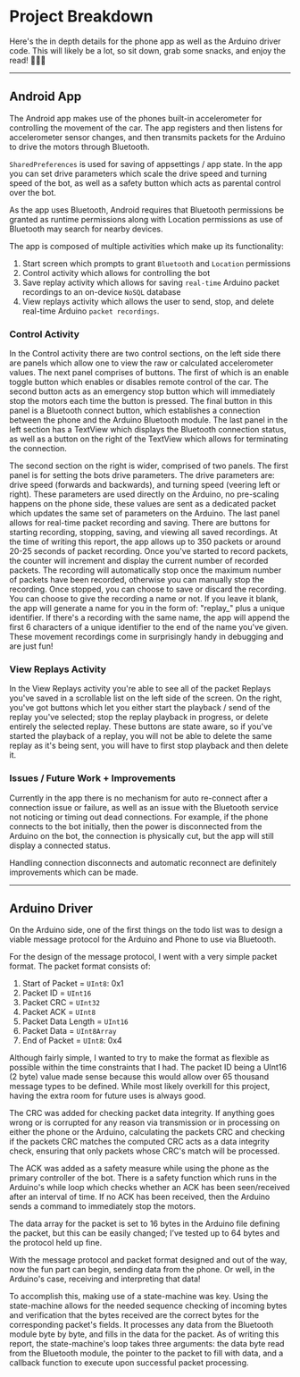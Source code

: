 # Project Breakdown

Here's the in depth details for the phone app as well as the Arduino driver code. This will likely be a lot, so sit down, grab some snacks, and enjoy the read! 🍿🥤🎉

---

## **Android App**

The Android app makes use of the phones built-in accelerometer for controlling the movement of the car. The app registers and then listens for accelerometer sensor changes, and then transmits packets for the Arduino to drive the motors through Bluetooth.

`SharedPreferences` is used for saving of appsettings / app state. In the app you can set drive parameters which scale the drive speed and turning speed of the bot, as well as a safety button which acts as parental control over the bot. 

As the app uses Bluetooth, Android requires that Bluetooth permissions be granted as runtime permissions along with Location permissions as use of Bluetooth may search for nearby devices. 

The app is composed of multiple activities which make up its functionality: 
1. Start screen which prompts to grant `Bluetooth` and `Location` permissions
2. Control activity which allows for controlling the bot
3. Save replay activity which allows for saving `real-time` Arduino packet recordings to an on-device `NoSQL` database
4. View replays activity which allows the user to send, stop, and delete real-time Arduino `packet recordings`.

### **Control Activity**

In the Control activity there are two control sections, on the left side there are panels which allow one to view the raw or calculated accelerometer values. The next panel comprises of buttons. The first of which is an enable toggle button which enables or disables remote control of the car. The second button acts as an emergency stop button which will immediately stop the motors each time the button is pressed. The final button in this panel is a Bluetooth connect button, which establishes a connection between the phone and the Arduino Bluetooth module. The last panel in the left section has a TextView which displays the Bluetooth connection status, as well as a button on the right of the TextView which allows for terminating the connection.

The second section on the right is wider, comprised of two panels. The first panel is for setting the bots drive parameters. The drive parameters are: drive speed (forwards and backwards), and turning speed (veering left or right). These parameters are used directly on the Arduino, no pre-scaling happens on the phone side, these values are sent as a dedicated packet which updates the same set of parameters on the Arduino. The last panel allows for real-time packet recording and saving. There are buttons for starting recording, stopping, saving, and viewing all saved recordings. At the time of writing this report, the app allows up to 350 packets or around 20-25 seconds of packet recording. Once you've started to record packets, the counter will increment and display the current number of recorded packets. The recording will automatically stop once the maximum number of packets have been recorded, otherwise you can manually stop the recording. Once stopped, you can choose to save or discard the recording. You can choose to give the recording a name or not. If you leave it blank, the app will generate a name for you in the form of: "replay_" plus a unique identifier. If there's a recording with the same name, the app will append the first 6 characters of a unique identifier to the end of the name you've given. These movement recordings come in surprisingly handy in debugging and are just fun!

### **View Replays Activity**

In the View Replays activity you're able to see all of the packet Replays you've saved in a scrollable list on the left side of the screen. On the right, you've got buttons which let you either start the playback / send of the replay you've selected; stop the replay playback in progress, or delete entirely the selected replay. These buttons are state aware, so if you've started the playback of a replay, you will not be able to delete the same replay as it's being sent, you will have to first stop playback and then delete it.

### **Issues / Future Work + Improvements**

Currently in the app there is no mechanism for auto re-connect after a connection issue or failure, as well as an issue with the Bluetooth service not noticing or timing out dead connections. For example, if the phone connects to the bot initially, then the power is disconnected from the Arduino on the bot, the connection is physically cut, but the app will still display a connected status.

Handling connection disconnects and automatic reconnect are definitely improvements which can be made.

---

## **Arduino Driver**

On the Arduino side, one of the first things on the todo list was to design a viable message protocol for the Arduino and Phone to use via Bluetooth.

For the design of the message protocol, I went with a very simple packet format. The packet format consists of:

1. Start of Packet = `UInt8`: 0x1
2. Packet ID = `UInt16`
3. Packet CRC = `UInt32`
4. Packet ACK = `UInt8`
5. Packet Data Length = `UInt16`
6. Packet Data = `UInt8Array`
7. End of Packet = `UInt8`: 0x4

Although fairly simple, I wanted to try to make the format as flexible as possible within the time constraints that I had. The packet ID being a UInt16 (2 byte) value made sense because this would allow over 65 thousand message types to be defined. While most likely overkill for this project, having the extra room for future uses is always good.

The CRC was added for checking packet data integrity. If anything goes wrong or is corrupted for any reason via transmission or in processing on either the phone or the Arduino, calculating the packets CRC and checking if the packets CRC matches the computed CRC acts as a data integrity check, ensuring that only packets whose CRC's match will be processed.

The ACK was added as a safety measure while using the phone as the primary controller of the bot. There is a safety function which runs in the Arduino's while loop which checks whether an ACK has been seen/received after an interval of time. If no ACK has been received, then the Arduino sends a command to immediately stop the motors.

The data array for the packet is set to 16 bytes in the Arduino file defining the packet, but this can be easily changed; I’ve tested up to 64 bytes and the protocol held up fine. 

With the message protocol and packet format designed and out of the way, now the fun part can begin, sending data from the phone. Or well, in the Arduino's case, receiving and interpreting that data!

To accomplish this, making use of a state-machine was key. Using the state-machine allows for the needed sequence checking of incoming bytes and verification that the bytes received are the correct bytes for the corresponding packet's fields. It processes any data from the Bluetooth module byte by byte, and fills in the data for the packet. As of writing this report, the state-machine's loop takes three arguments: the data byte read from the Bluetooth module, the pointer to the packet to fill with data, and a callback function to execute upon successful packet processing.



